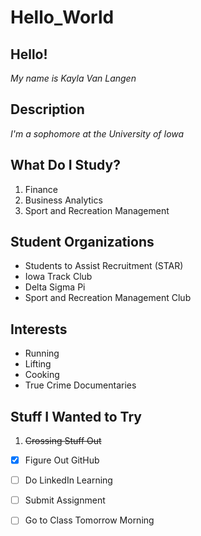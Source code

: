 # Hello_World

## **Hello!**
*My name is Kayla Van Langen*

## **Description**
*I'm a sophomore at the University of Iowa*

## **What Do I Study?**
1. Finance
2. Business Analytics
3. Sport and Recreation Management

## **Student Organizations**
- Students to Assist Recruitment (STAR)
- Iowa Track Club 
- Delta Sigma Pi 
- Sport and Recreation Management Club 

## **Interests**
- Running
- Lifting
- Cooking
- True Crime Documentaries

## **Stuff I Wanted to Try**
1. ~~Crossing Stuff Out~~
- [x] Figure Out GitHub
- [ ] Do LinkedIn Learning 
- [ ] Submit Assignment 
- [ ] Go to Class Tomorrow Morning 

